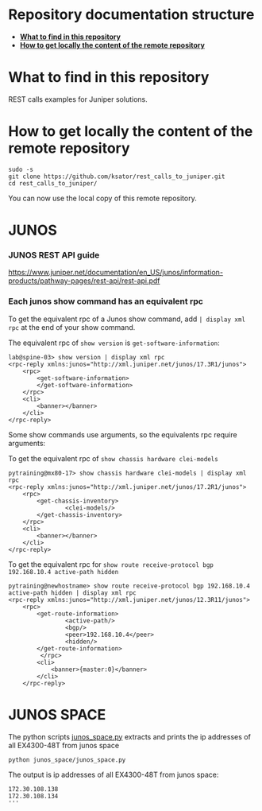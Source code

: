 # Repository documentation structure

- [**What to find in this repository**](README.md#what-to-find-in-this-repository)
- [**How to get locally the content of the remote repository**](README.md#How-to-get-locally-the-content-of-the-remote-repository)

# What to find in this repository

REST calls examples for Juniper solutions.

# How to get locally the content of the remote repository

```
sudo -s
git clone https://github.com/ksator/rest_calls_to_juniper.git
cd rest_calls_to_juniper/
```
You can now use the local copy of this remote repository.  


# JUNOS
### JUNOS REST API guide
https://www.juniper.net/documentation/en_US/junos/information-products/pathway-pages/rest-api/rest-api.pdf 

### Each junos show command has an equivalent rpc 

To get the equivalent rpc of a Junos show command, add ```| display xml rpc``` at the end of your show command.  

The equivalent rpc of ```show version``` is ```get-software-information```:

```
lab@spine-03> show version | display xml rpc
<rpc-reply xmlns:junos="http://xml.juniper.net/junos/17.3R1/junos">
    <rpc>
        <get-software-information>
        </get-software-information>
    </rpc>
    <cli>
        <banner></banner>
    </cli>
</rpc-reply>
```

Some show commands use arguments, so the equivalents rpc require arguments:  

To get the equivalent rpc of ```show chassis hardware clei-models```

```
pytraining@mx80-17> show chassis hardware clei-models | display xml rpc 
<rpc-reply xmlns:junos="http://xml.juniper.net/junos/17.2R1/junos">
    <rpc>
        <get-chassis-inventory>
                <clei-models/>
        </get-chassis-inventory>
    </rpc>
    <cli>
        <banner></banner>
    </cli>
</rpc-reply>
```

To get the equivalent rpc for ```show route receive-protocol bgp 192.168.10.4 active-path hidden```
```
pytraining@newhostname> show route receive-protocol bgp 192.168.10.4 active-path hidden | display xml rpc    
<rpc-reply xmlns:junos="http://xml.juniper.net/junos/12.3R11/junos">
    <rpc>
        <get-route-information>
                <active-path/>
                <bgp/>
                <peer>192.168.10.4</peer>
                <hidden/>
        </get-route-information>
         </rpc>
        <cli>
            <banner>{master:0}</banner>
        </cli>
    </rpc-reply>
```
# JUNOS SPACE
The python scripts [junos_space.py](junos_space/junos_space.py) extracts and prints the ip addresses of all EX4300-48T from junos space

```
python junos_space/junos_space.py
```
The output is ip addresses of all EX4300-48T from junos space: 
```
172.30.108.138
172.30.108.134
'''
